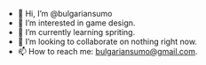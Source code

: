 - 👋 Hi, I’m @bulgariansumo
- 👀 I’m interested in game design.
- 🌱 I’m currently learning spriting.
- 💞️ I’m looking to collaborate on nothing right now.
- 📫 How to reach me: bulgariansumo@gmail.com. 

<!---
bulgariansumo/bulgariansumo is a ✨ special ✨ repository because its `README.md` (this file) appears on your GitHub profile.
You can click the Preview link to take a look at your changes.
--->
